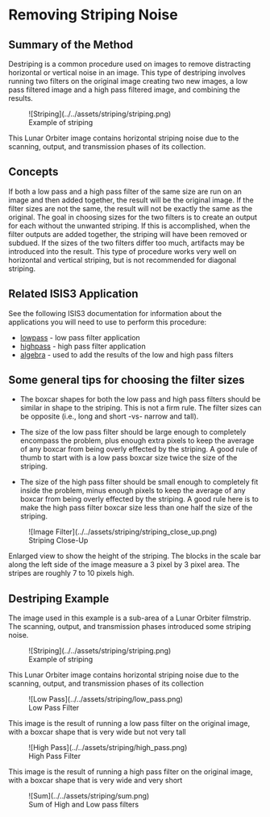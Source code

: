 # Removing Striping Noise

## Summary of the Method
Destriping is a common procedure used on images to remove distracting horizontal or vertical noise in an image. This type of destriping involves running two filters on the original image creating two new images, a low pass filtered image and a high pass filtered image, and combining the results.


<figure markdown>
  ![Striping](../../assets/striping/striping.png)
  <figcaption>Example of striping</figcaption>
</figure>

This Lunar Orbiter image contains horizontal striping noise due to the scanning, output, and transmission phases of its collection.

## Concepts

If both a low pass and a high pass filter of the same size are run on an image and then added together, the result will be the original image. If the filter sizes are not the same, the result will not be exactly the same as the original. The goal in choosing sizes for the two filters is to create an output for each without the unwanted striping. If this is accomplished, when the filter outputs are added together, the striping will have been removed or subdued. If the sizes of the two filters differ too much, artifacts may be introduced into the result. This type of procedure works very well on horizontal and vertical striping, but is not recommended for diagonal striping.


## Related ISIS3 Application

See the following ISIS3 documentation for information about the applications you will need to use to perform this procedure:

- [lowpass](https://isis.astrogeology.usgs.gov/Application/presentation/Tabbed/lowpass/lowpass.html) - low pass filter application
- [highpass](https://isis.astrogeology.usgs.gov/Application/presentation/Tabbed/highpass/highpass.html) - high pass filter application
- [algebra](https://isis.astrogeology.usgs.gov/Application/presentation/Tabbed/algebra/algebra.html) - used to add the results of the low and high pass filters


## Some general tips for choosing the filter sizes

- The boxcar shapes for both the low pass and high pass filters should be similar in shape to the striping. This is not a firm rule. The filter sizes can be opposite (i.e., long and short -vs- narrow and tall).

- The size of the low pass filter should be large enough to completely encompass the problem, plus enough extra pixels to keep the average of any boxcar from being overly effected by the striping. A good rule of thumb to start with is a low pass boxcar size twice the size of the striping.

- The size of the high pass filter should be small enough to completely fit inside the problem, minus enough pixels to keep the average of any boxcar from being overly effected by the striping. A good rule here is to make the high pass filter boxcar size less than one half the size of the striping.


<figure markdown>
  ![Image Filter](../../assets/striping/striping_close_up.png)
  <figcaption>Striping Close-Up</figcaption>
</figure>

Enlarged view to show the height of the striping. The blocks in the scale bar along the left side of the image measure a 3 pixel by 3 pixel area. The stripes are roughly 7 to 10 pixels high.

## Destriping Example

The image used in this example is a sub-area of a Lunar Orbiter filmstrip. The scanning, output, and transmission phases introduced some striping noise.

<figure markdown>
  ![Striping](../../assets/striping/striping.png)
  <figcaption>Example of striping</figcaption>
</figure>
This Lunar Orbiter image contains horizontal striping noise due to the scanning, output, and transmission phases of its collection

<figure markdown>
  ![Low Pass](../../assets/striping/low_pass.png)
  <figcaption>Low Pass Filter</figcaption>
</figure>
This image is the result of running a low pass filter on the original image, with a boxcar shape that is very wide but not very tall

<figure markdown>
  ![High Pass](../../assets/striping/high_pass.png)
  <figcaption>High Pass Filter</figcaption>
</figure>
This image is the result of running a high pass filter on the original image, with a boxcar shape that is very wide and very short

<figure markdown>
  ![Sum](../../assets/striping/sum.png)
  <figcaption>Sum of High and Low pass filters</figcaption>
</figure>


